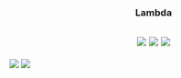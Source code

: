 <div align="center">
  
  ### Lambda
  
  <a href="https://hits.seeyoufarm.com"><img src="https://hits.seeyoufarm.com/api/count/incr/badge.svg?url=https%3A%2F%2Fgithub.com%2Flambda127&count_bg=black&title_bg=black&icon=github.svg&icon_color=white&title=GitHUb&edge_flat=true"/></a> <a href="https://www.instagram.com/llllambdalll"><img src="https://img.shields.io/badge/Instagram-%23E4405F?style=flat&logo=Instagram&logoColor=white"
/></a> <a href="mailto:lambda@smail.kongju.ac.kr"><img src="https://img.shields.io/badge/Email-blue?style=flat&logo=Gmail&logoColor=white&link=lambda@smail.kongju.ac.kr"
/></a>
  ---
</div>

<div>
  <picture align="left">
  <source
    srcset="https://github-readme-stats.vercel.app/api?username=lambda127&show_icons=true&theme=dark"
  />
  
  <img src="https://github-readme-stats.vercel.app/api?username=lambda127&show_icons=true" />
</picture>
  <a align="right"><text src="Iwanttodo">
  <a><img src="https://img.shields.io/badge/Instagram-%23E4405F?style=flat&logo=Instagram&logoColor=white"
/></a>
</div>
